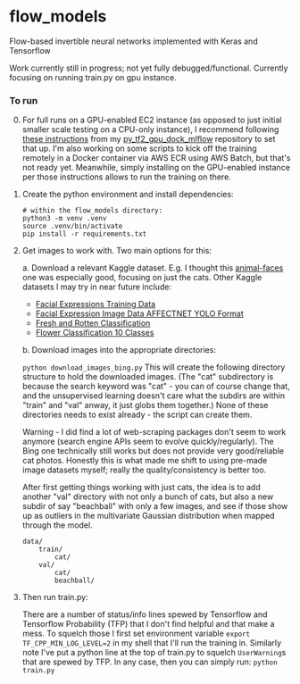 # flow_models
Flow-based invertible neural networks implemented with Keras and Tensorflow

Work currently still in progress; not yet fully debugged/functional.
Currently focusing on running train.py on gpu instance.


### To run
0. For full runs on a GPU-enabled EC2 instance (as opposed to just initial
   smaller scale testing on a CPU-only instance), I recommend following
   [these instructions](https://github.com/aganse/py_tf2_gpu_dock_mlflow/blob/main/doc/aws_ec2_install.md)
   from my [py_tf2_gpu_dock_mlflow](https://github.com/aganse/py_tf2_gpu_dock_mlflow)
   repository to set that up.
   I'm also working on some scripts to kick off the training remotely in a Docker
   container via AWS ECR using AWS Batch, but that's not ready yet.  Meanwhile,
   simply installing on the GPU-enabled instance per those instructions allows
   to run the training on there.

1. Create the python environment and install dependencies:
    ```
    # within the flow_models directory:
    python3 -m venv .venv
    source .venv/bin/activate
    pip install -r requirements.txt
    ```

2. Get images to work with.  Two main options for this:

    a. Download a relevant Kaggle dataset.  E.g. I thought this
    [animal-faces](https://www.kaggle.com/datasets/andrewmvd/animal-faces) one
    was especially good, focusing on just the cats.  Other Kaggle datasets I
    may try in near future include:

    * [Facial Expressions Training Data](https://www.kaggle.com/datasets/noamsegal/affectnet-training-data?select=disgust)
    * [Facial Expression Image Data AFFECTNET YOLO Format](https://www.kaggle.com/datasets/fatihkgg/affectnet-yolo-format)
    * [Fresh and Rotten Classification](https://www.kaggle.com/datasets/swoyam2609/fresh-and-stale-classification)
    * [Flower Classification 10 Classes](https://www.kaggle.com/datasets/utkarshsaxenadn/flower-classification-5-classes-roselilyetc)


    b. Download images into the appropriate directories:

    `python download_images_bing.py`
    This will create the following directory structure to hold the downloaded images.
    (The "cat" subdirectory is because the search keyword was "cat" - you can of
    course change that, and the unsupervised learning doesn't care what the subdirs
    are within "train" and "val" anway, it just globs them together.)
    None of these directories needs to exist already - the script can create them.

    Warning - I did find a lot of web-scraping packages don't seem to work anymore
    (search engine APIs seem to evolve quickly/regularly).  The Bing one
    technically still works but does not provide very good/reliable cat photos.
    Honestly this is what made me shift to using pre-made image datasets myself;
    really the quality/consistency is better too.

    After first getting things working with just cats, the idea is to add another
    "val" directory with not only a bunch of cats, but also a new subdir of say
    "beachball" with only a few images, and see if those show up as outliers in the
    multivariate Gaussian distribution when mapped through the model.
    ```
    data/
        train/
            cat/
        val/
            cat/
            beachball/
    ```

3. Then run train.py:

    There are a number of status/info lines spewed by Tensorflow and Tensorflow
    Probability (TFP) that I don't find helpful and that make a mess.  To squelch
    those I first set environment variable `export TF_CPP_MIN_LOG_LEVEL=2` in my
    shell that I'll run the training in.  Similarly note I've put a python line
    at the top of train.py to squelch `UserWarning`s that are spewed by TFP.
    In any case, then you can simply run: `python train.py`

